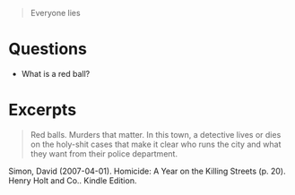 

> Everyone lies


# Questions

- What is a red ball?


# Excerpts

> Red balls. Murders that matter. In this town, a detective lives or dies on the holy-shit cases that make it clear who runs the city and what they want from their police department.

Simon, David (2007-04-01). Homicide: A Year on the Killing Streets (p. 20). Henry Holt and Co.. Kindle Edition. 

